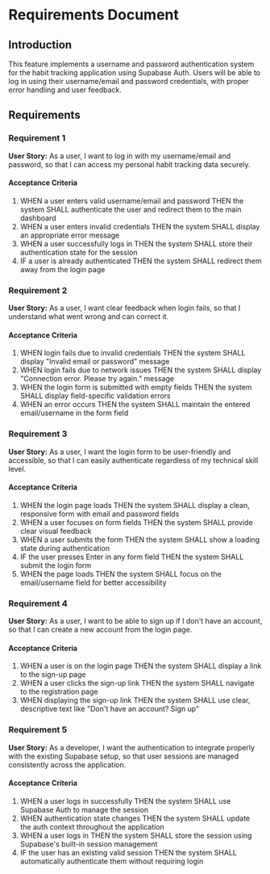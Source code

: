 # Requirements Document

## Introduction

This feature implements a username and password authentication system for the habit tracking application using Supabase Auth. Users will be able to log in using their username/email and password credentials, with proper error handling and user feedback.

## Requirements

### Requirement 1

**User Story:** As a user, I want to log in with my username/email and password, so that I can access my personal habit tracking data securely.

#### Acceptance Criteria

1. WHEN a user enters valid username/email and password THEN the system SHALL authenticate the user and redirect them to the main dashboard
2. WHEN a user enters invalid credentials THEN the system SHALL display an appropriate error message
3. WHEN a user successfully logs in THEN the system SHALL store their authentication state for the session
4. IF a user is already authenticated THEN the system SHALL redirect them away from the login page

### Requirement 2

**User Story:** As a user, I want clear feedback when login fails, so that I understand what went wrong and can correct it.

#### Acceptance Criteria

1. WHEN login fails due to invalid credentials THEN the system SHALL display "Invalid email or password" message
2. WHEN login fails due to network issues THEN the system SHALL display "Connection error. Please try again." message
3. WHEN the login form is submitted with empty fields THEN the system SHALL display field-specific validation errors
4. WHEN an error occurs THEN the system SHALL maintain the entered email/username in the form field

### Requirement 3

**User Story:** As a user, I want the login form to be user-friendly and accessible, so that I can easily authenticate regardless of my technical skill level.

#### Acceptance Criteria

1. WHEN the login page loads THEN the system SHALL display a clean, responsive form with email and password fields
2. WHEN a user focuses on form fields THEN the system SHALL provide clear visual feedback
3. WHEN a user submits the form THEN the system SHALL show a loading state during authentication
4. IF the user presses Enter in any form field THEN the system SHALL submit the login form
5. WHEN the page loads THEN the system SHALL focus on the email/username field for better accessibility

### Requirement 4

**User Story:** As a user, I want to be able to sign up if I don't have an account, so that I can create a new account from the login page.

#### Acceptance Criteria

1. WHEN a user is on the login page THEN the system SHALL display a link to the sign-up page
2. WHEN a user clicks the sign-up link THEN the system SHALL navigate to the registration page
3. WHEN displaying the sign-up link THEN the system SHALL use clear, descriptive text like "Don't have an account? Sign up"

### Requirement 5

**User Story:** As a developer, I want the authentication to integrate properly with the existing Supabase setup, so that user sessions are managed consistently across the application.

#### Acceptance Criteria

1. WHEN a user logs in successfully THEN the system SHALL use Supabase Auth to manage the session
2. WHEN authentication state changes THEN the system SHALL update the auth context throughout the application
3. WHEN a user logs in THEN the system SHALL store the session using Supabase's built-in session management
4. IF the user has an existing valid session THEN the system SHALL automatically authenticate them without requiring login